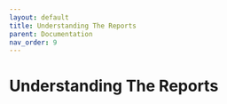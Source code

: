 ```yaml
---
layout: default
title: Understanding The Reports
parent: Documentation
nav_order: 9
---
```

Understanding The Reports
=========================


